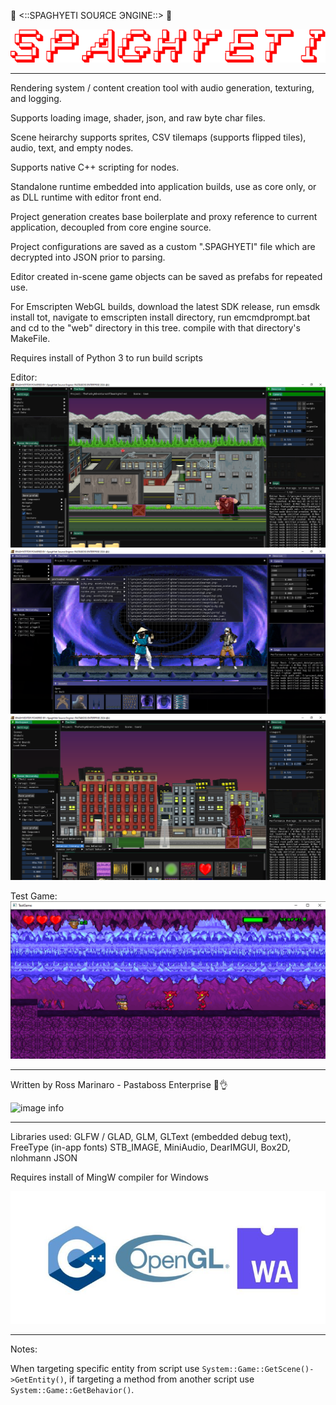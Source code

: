 🍝 <::SPAGHYETI SOUЯCE ЭNGINE::> 🍝 

![image info](./images/spaghyeti-text.png)

----------------------------------------------------------

Rendering system / content creation tool with audio generation, texturing, and logging. 

Supports loading image, shader, json, and raw byte char files.

Scene heirarchy supports sprites, CSV tilemaps (supports flipped tiles), audio, text, and empty nodes.

Supports native C++ scripting for nodes.

Standalone runtime embedded into application builds, use as core only, or as DLL runtime with editor front end.

Project generation creates base boilerplate and proxy reference to current application, decoupled from core engine source.

Project configurations are saved as a custom ".SPAGHYETI" file which are decrypted into JSON prior to parsing.

Editor created in-scene game objects can be saved as prefabs for repeated use.

For Emscripten WebGL builds, download the latest SDK release, run emsdk install tot, navigate to emscripten install directory, run emcmdprompt.bat and cd to the "web" directory in this tree. compile with that directory's MakeFile.

Requires install of Python 3 to run build scripts

Editor:
![image info](./images/screenshot.png)
![image info](./images/screenshot2.png)
![image info](./images/screenshot3.png)

Test Game:
![image info](./images/testgame.png)

---------------------------------------------------------- 

Written by Ross Marinaro - Pastaboss Enterprise 🍝👌

![image info](./src/editor/icon/icon.ico)  

----------------------------------------------------------

Libraries used: GLFW / GLAD, GLM, GLText (embedded debug text), FreeType (in-app fonts) STB_IMAGE, MiniAudio, DearIMGUI, Box2D, nlohmann JSON

Requires install of MingW compiler for Windows

![image info](./images/stack.jpg)

----------------------------------------------------------

Notes:

When targeting specific entity from script use `System::Game::GetScene()->GetEntity()`, if targeting a method from another script use `System::Game::GetBehavior()`.
